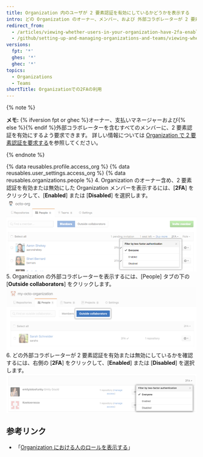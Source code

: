```yaml
---
title: Organization 内のユーザが 2 要素認証を有効にしているかどうかを表示する
intro: どの Organization のオーナー、メンバー、および 外部コラボレーターが 2 要素認証を有効にしているかを確認できます。
redirect_from:
  - /articles/viewing-whether-users-in-your-organization-have-2fa-enabled
  - /github/setting-up-and-managing-organizations-and-teams/viewing-whether-users-in-your-organization-have-2fa-enabled
versions:
  fpt: '*'
  ghes: '*'
  ghec: '*'
topics:
  - Organizations
  - Teams
shortTitle: Organizationでの2FAの利用
---
```


{% note %}

**メモ:** {% ifversion fpt or ghec %}オーナー、支払いマネージャーおよび{% else %}{% endif %}外部コラボレーターを含むすべてのメンバーに、2 要素認証を有効にするよう要求できます。 詳しい情報については [Organization で 2 要素認証を要求する](/articles/requiring-two-factor-authentication-in-your-organization)を参照してください。

{% endnote %}

{% data reusables.profile.access_org %}
{% data reusables.user_settings.access_org %}
{% data reusables.organizations.people %}
4. Organization のオーナー含め、2 要素認証を有効または無効にした Organization メンバーを表示するには、[**2FA**] をクリックして、[**Enabled**] または [**Disabled**] を選択します。 ![filter-org-members-by-2fa](/assets/images/help/2fa/filter-org-members-by-2fa.png)
5. Organization の外部コラボレーターを表示するには、[People] タブの下の [**Outside collaborators**] をクリックします。 ![select-outside-collaborators](/assets/images/help/organizations/select-outside-collaborators.png)
6. どの外部コラボレーターが 2 要素認証を有効または無効にしているかを確認するには、右側の [**2FA**] をクリックして、[**Enabled**] または [**Disabled**] を選択します。 ![filter-outside-collaborators-by-2fa](/assets/images/help/2fa/filter-outside-collaborators-by-2fa.png)

## 参考リンク

- 「[Organization における人のロールを表示する](/articles/viewing-people-s-roles-in-an-organization)」
